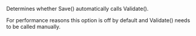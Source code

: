 ﻿Determines whether Save() automatically calls Validate().

For performance reasons this option is off by default and Validate() needs to be called manually.